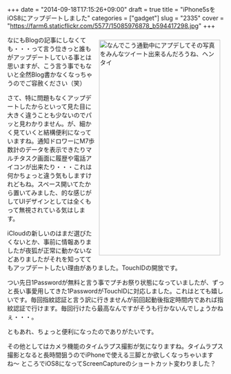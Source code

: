 +++
date = "2014-09-18T17:15:26+09:00"
draft = true
title = "iPhone5sをiOS8にアップデートしました"
categories = ["gadget"]
slug = "2335"
cover = "https://farm6.staticflickr.com/5577/15085976878_b594417298.jpg"
+++

<a href="https://www.flickr.com/photos/keruru/15085976878" title="なんでこう通勤中にアプデしてその写真をみんなツイート出来るんだろうね、ヘンタイ by Keruru, on Flickr"><img src="https://farm6.staticflickr.com/5577/15085976878_b594417298.jpg" width="281" height="500" alt="なんでこう通勤中にアプデしてその写真をみんなツイート出来るんだろうね、ヘンタイ" align="right" vspace="10" hspace="10"/></a>

なにもBlogの記事にしなくても・・・って言う位きっと誰もがアップデートしている事とは思いますが、こう言う事でもないと全然Blog書かなくなっちゃうのでご容赦ください（笑）

さて、特に問題もなくアップデートしたからといって見た目に大きく違うことも少ないのでパッと見わかりません。が、細かく見ていくと結構便利になっていますね。通知ドロワーにM7歩数計のデータを表示できたりマルチタスク画面に履歴や電話アイコンが出来たり・・・これは何かちょっと違う気もしますけれどもね。スペース開いてたから置いてみました、的な感じがしてUIデザインとしては全くもって無視されている気はします。

iCloudの新しいのはまだ選びたくないとか、事前に情報ありましたが夜狐が正常に動かないなどありましたがそれを知っててもアップデートしたい理由がありました。TouchIDの開放です。

つい先日1Passwordが無料と言う事でプチお祭り状態になっていましたが、ずっと長い事愛用してきた1PasswordがTouchIDに対応しました。これはとても嬉しいです。毎回指紋認証と言う訳に行きませんが前回起動後指定時間内であれば指紋認証で行けます。毎回行けたら最高なんですがそうも行かないんでしょうかねぇ・・・。

ともあれ、ちょっと便利になったのでありがたいです。

その他としてはカメラ機能のタイムラプス撮影が気になりますね。タイムラプス撮影となると長時間狙うのでiPhoneで使える三脚とか欲しくなっちゃいますね〜
ところでiOS8になってScreenCaptureのショートカット変わりました？
